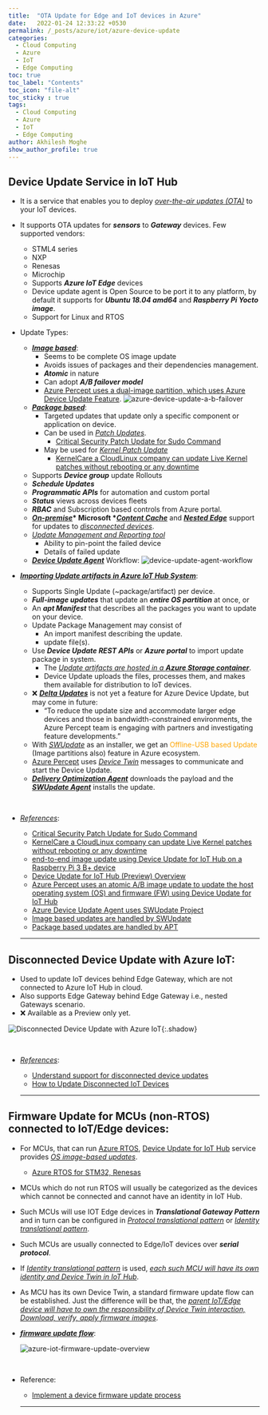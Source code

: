 ```yaml
---
title:  "OTA Update for Edge and IoT devices in Azure"
date:   2022-01-24 12:33:22 +0530
permalink: /_posts/azure/iot/azure-device-update
categories:
  - Cloud Computing
  - Azure
  - IoT
  - Edge Computing
toc: true
toc_label: "Contents"
toc_icon: "file-alt"
toc_sticky : true
tags:
  - Cloud Computing
  - Azure
  - IoT
  - Edge Computing
author: Akhilesh Moghe
show_author_profile: true
---
```


<style>
r { color: Red }
o { color: Orange }
g { color: Green }
y { color: yellow}
</style>

## Device Update Service in IoT Hub
- It is a service that enables you to deploy *<u>over-the-air updates (OTA)</u>* to your IoT devices.
- It supports OTA updates for __*sensors*__ to __*Gateway*__ devices. Few supported vendors:
  - STML4 series
  - NXP
  - Renesas
  - Microchip
  - Supports __*Azure IoT Edge*__ devices
  - Device update agent is Open Source to be port it to any platform, by default it supports for __*Ubuntu 18.04 amd64*__ and __*Raspberry Pi Yocto image*__.
  - Support for Linux and RTOS

- Update Types: 
  - __*<u>Image based</u>*__:
    - Seems to be complete OS image update
    - Avoids issues of packages and their dependencies management.
    - __*Atomic*__ in nature
    - Can adopt __*A/B failover model*__
    - [Azure Percept uses a dual-image partition, which uses Azure Device Update Feature](https://techcommunity.microsoft.com/t5/internet-of-things-blog/how-to-build-a-resilient-over-the-air-update-solution/ba-p/2163991).
    ![azure-device-update-a-b-failover](/assets/images/azure/iot/device-update/azure-device-update-a-b-failover.png)
  - __*<u>Package based</u>*__:
    - Targeted updates that update only a specific component or application on device.
    - Can be used in *<u>Patch Updates</u>*.
      - [Critical Security Patch Update for Sudo Command](https://www.youtube.com/watch?v=7IKMKWuRq8k&t=203s)
    - May be used for *<u>Kernel Patch Update</u>*
      - [KernelCare a CloudLinux company can update Live Kernel patches without rebooting or any downtime](https://www.youtube.com/watch?v=ADyYR8jo7FU&ab_channel=KernelCare)
  - Supports __*Device group*__ update Rollouts
  - __*Schedule Updates*__
  - __*Programmatic APIs*__ for automation and custom portal
  - __*Status*__ views across devices fleets
  - __*RBAC*__ and Subscription based controls from Azure portal. 
  - __*<u>On-premise</u>*____* Microsoft *____*<u>Content Cache</u>*__ and __*<u>Nested Edge</u>*__ support for updates to *<u>disconnected devices</u>*.
  - *<u>Update Management and Reporting tool</u>*
    - Ability to pin-point the failed device
    - Details of failed update
  - __*<u>Device Update Agent</u>*__ Workflow:
  ![device-update-agent-workflow](/assets/images/azure/iot/device-update/device-update-agent-workflow.png)

- __*<u>Importing Update artifacts in Azure IoT Hub System</u>*__:
  - Supports Single Update (~package/artifact) per device.
  - __*Full-image updates*__ that update an __*entire OS partition*__ at once, or
  - An __*apt Manifest*__ that describes all the packages you want to update on your device.
  - Update Package Management may consist of
    - An import manifest describing the update.
    - update file(s).
  - Use __*Device Update REST APIs*__ or __*Azure portal*__ to import update package in system.
    - The *<u>Update artifacts are hosted in a </u>*__*<u>Azure Storage container</u>*__.
    - Device Update uploads the files, processes them, and makes them available for distribution to IoT devices. 
  - :x: __*<u>Delta Updates</u>*__ is not yet a feature for Azure Device Update, but may come in future: 
    - “To reduce the update size and accommodate larger edge devices and those in bandwidth-constrained environments, the Azure Percept team is engaging with partners and investigating feature developments.” 
  - With [*<u>SWUpdate</u>*](https://swupdate.org/) as an installer, we get an <o>Offline-USB based Update</o> (Image partitions also) feature in Azure ecosystem.
  - [Azure Percept](https://azure.microsoft.com/en-us/services/azure-percept/) uses *<u>Device Twin</u>* messages to communicate and start the Device Update.
  - __*<u>Delivery Optimization Agent</u>*__ downloads the payload and the __*<u>SWUpdate Agent</u>*__ installs the update.

&nbsp;
- *<u>References</u>*:
  - [Critical Security Patch Update for Sudo Command](https://www.youtube.com/watch?v=7IKMKWuRq8k&t=203s)
  - [KernelCare a CloudLinux company can update Live Kernel patches without rebooting or any downtime](https://www.youtube.com/watch?v=ADyYR8jo7FU&ab_channel=KernelCare)
  - [end-to-end image update using Device Update for IoT Hub on a Raspberry Pi 3 B+ device](https://docs.microsoft.com/en-us/azure/iot-hub-device-update/device-update-raspberry-pi)
  - [Device Update for IoT Hub (Preview) Overview](https://docs.microsoft.com/en-us/azure/iot-hub-device-update/understand-device-update)
  - [Azure Percept uses an atomic A/B image update to update the host operating system (OS) and firmware (FW) using Device Update for IoT Hub](https://techcommunity.microsoft.com/t5/internet-of-things/how-to-build-a-resilient-over-the-air-update-solution/ba-p/2163991)
  - [Azure Device Update Agent uses SWUpdate Project](https://swupdate.org/testimonials)
  - [Image based updates are handled by SWUpdate](https://docs.microsoft.com/en-us/azure/iot-hub-device-update/update-manifest#update-handler-types)
  - [Package based updates are handled by APT](https://docs.microsoft.com/en-us/azure/iot-hub-device-update/update-manifest#update-handler-types)

  ---

## Disconnected Device Update with Azure IoT: 
- Used to update IoT devices behind Edge Gateway, which are not connected to Azure IoT Hub in cloud.
- Also supports Edge Gateway behind Edge Gateway i.e., nested Gateways scenario.
- :x: Available as a Preview only yet.

![Disconnected Device Update with Azure IoT](/assets/images/azure/iot/device-update/disconnected-device-update.png){:.shadow}

&nbsp;
- *<u>References</u>*:
  - [Understand support for disconnected device updates](https://docs.microsoft.com/en-us/azure/iot-hub-device-update/connected-cache-disconnected-device-update)
  - [How to Update Disconnected IoT Devices](https://channel9.msdn.com/Shows/Internet-of-Things-Show/How-to-Update-Disconnected-IoT-Devices)

  ---

## Firmware Update for MCUs (non-RTOS) connected to IoT/Edge devices:
- For MCUs, that can run [Azure RTOS](https://docs.microsoft.com/en-us/azure/rtos/), [Device Update for IoT Hub]() service provides *<u>OS image-based updates</u>*.
  - [Azure RTOS for STM32, Renesas](https://github.com/azure-rtos/samples)
- MCUs which do not run RTOS will usually be categorized as the devices which cannot be connected and cannot have an identity in IoT Hub. 
- Such MCUs will use IOT Edge devices in __*Translational Gateway Pattern*__ and in turn can be configured in *<u>Protocol translational pattern</u>* or *<u>Identity translational pattern</u>*.
- Such MCUs are usually connected to Edge/IoT devices over __*serial protocol*__.
- If *<u>Identity translational pattern</u>* is used, *<u>each such MCU will have its own identity and Device Twin in IoT Hub</u>*.
- As MCU has its own Device Twin, a standard firmware update flow can be established. Just the difference will be that, the *<u>parent IoT/Edge device will have to own the responsibility of Device Twin interaction, Download, verify, apply firmware images</u>*.
- __*<u>firmware update flow</u>*__:

  ![azure-iot-firmware-update-overview](/assets/images/azure/iot/firmware-update/azure-iot-firmware-update-overview.png)

&nbsp;
- Reference:
  - [Implement a device firmware update process](https://docs.microsoft.com/en-us/azure/iot-hub/tutorial-firmware-update)

  ---

